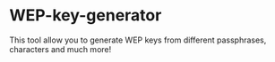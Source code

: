 # WEP-key-generator
This tool allow you to generate WEP keys from different passphrases, characters and much more!
